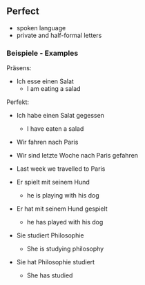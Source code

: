 ## Perfect

- spoken language
- private and half-formal letters


### Beispiele - Examples

Präsens:
- Ich esse einen Salat 
  - I am eating a salad

Perfekt:
- Ich habe einen Salat gegessen
  - I have eaten a salad

- Wir fahren nach Paris
- Wir sind letzte Woche nach Paris gefahren
- Last week we travelled to Paris

- Er spielt mit seinem Hund
  - he is playing with his dog
- Er hat mit seinem Hund gespielt
  - he has played with his dog

- Sie studiert Philosophie
  - She is studying philosophy
- Sie hat Philosophie studiert
  - She has studied 
